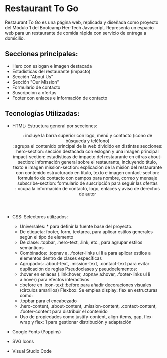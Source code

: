 # Restaurant To Go

Restaurant To Go es una página web, replicada y diseñada como proyecto del Módulo 1 del Bootcamp Her-Tech Javascript. Representa un espacio web para un restaurante de comida rápida con servicio de entrega a domicilio.

## Secciones principales:

- Hero con eslogan e imagen destacada
- Estadísticas del restaurante (impacto)
- Sección "About Us"
- Sección "Our Mission"
- Formulario de contacto
- Suscripción a ofertas
- Footer con enlaces e información de contacto

## Tecnologías Utilizadas:

- HTML:
  Estructura general por secciones:
    <header>: incluye la barra superior con logo, menú y contacto (icono de búsqueda y teléfono)
    <main>: agrupa el contenido principal de la web dividido en distintas secciones:
        hero-section: sección destacada con eslogan y una imagen principal
        impact-section: estadísticas de impacto del restaurante en cifras
        about-section: información general sobre el restaurante, incluyendo título, texto e imagen
        mission-section: explicación de la misión del restaurante con contenido estructurado en título, texto e imagen
        contact-section: formulario de contacto con campos para nombre, correo y mensaje
        subscribe-section: formulario de suscripción para seguir las ofertas
    <footer>: ocupa la información de contacto, logo, enlaces y aviso de derechos de autor
- CSS:
  Selectores utilizados:

  - Universales: \* para definir la fuente base del proyecto.
  - De etiqueta: footer, form, textarea, para aplicar estilos generales según el tipo de elemento
  - De clase: .topbar, .hero-text, .link, etc., para agrupar estilos semánticos
  - Combinados: .topnav a, .footer-links ul li a para aplicar estilos a elementos dentro de clases específicas
  - Agrupados: .about-text, .mission-text, .contact-text para evitar duplicación de reglas
    Pseudoclases y pseudoelementos:
  - :hover en enlaces (.link:hover, .topnav a:hover, .footer-links ul li a:hover) para efectos interactivos
  - ::before en .icon-text::before para añadir decoraciones visuales (círculos amarillos)
    Flexbox:
    Se emplea display: flex en estructuras como:
  - .topbar para el encabezado
  - .hero-content, .about-content, .mission-content, .contact-content, .footer-content para distribuir el contenido
  - Uso de propiedades como justify-content, align-items, gap, flex-wrap y flex: 1 para gestionar distribución y adaptación

- Google Fonts (Poppins)

- SVG Icons

- Visual Studio Code
